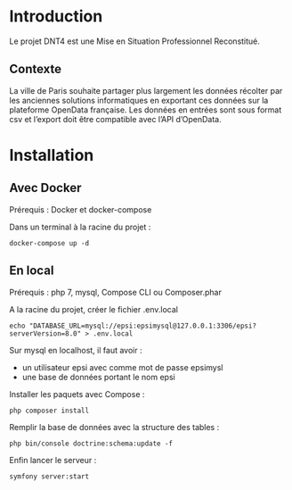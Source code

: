 # Introduction
Le projet DNT4 est une Mise en Situation Professionnel Reconstitué. 
## Contexte 
La ville de Paris souhaite partager plus largement les données récolter par les anciennes solutions informatiques en exportant ces données sur la plateforme OpenData française. Les données en entrées sont sous format csv et l’export doit être compatible avec l’API d’OpenData.
# Installation
## Avec Docker
Prérequis : Docker et docker-compose

Dans un terminal à la racine du projet :
```
docker-compose up -d
```

## En local
Prérequis : php 7, mysql, Compose CLI ou Composer.phar

A la racine du projet, créer le fichier .env.local
```
echo "DATABASE_URL=mysql://epsi:epsimysql@127.0.0.1:3306/epsi?serverVersion=8.0" > .env.local
```
Sur mysql en localhost, il faut avoir :
- un utilisateur epsi avec comme mot de passe epsimysl
- une base de données portant le nom epsi

Installer les paquets avec Compose :
```
php composer install
```
Remplir la base de données avec la structure des tables :
```
php bin/console doctrine:schema:update -f
```
Enfin lancer le serveur :
```
symfony server:start
```